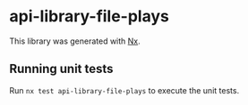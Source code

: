# api-library-file-plays

This library was generated with [Nx](https://nx.dev).

## Running unit tests

Run `nx test api-library-file-plays` to execute the unit tests.
